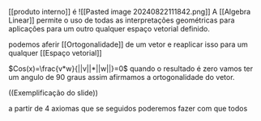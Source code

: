 [[produto interno]] é
![[Pasted image 20240822111842.png]]
A [[Algebra Linear]] permite o uso de todas as interpretações geométricas para aplicações para um outro qualquer espaço vetorial definido.

podemos aferir [[Ortogonalidade]] de um vetor e reaplicar isso para um qualquer [[Espaço vetorial]] 

$Cos(x)=\frac{v*w}{||v||*||w||}=0$
quando o resultado é zero vamos ter um angulo de 90 graus assim afirmamos a ortogonalidade do vetor.


((Exemplificação do slide))

a partir de 4 axiomas que se seguidos poderemos fazer com que todos 